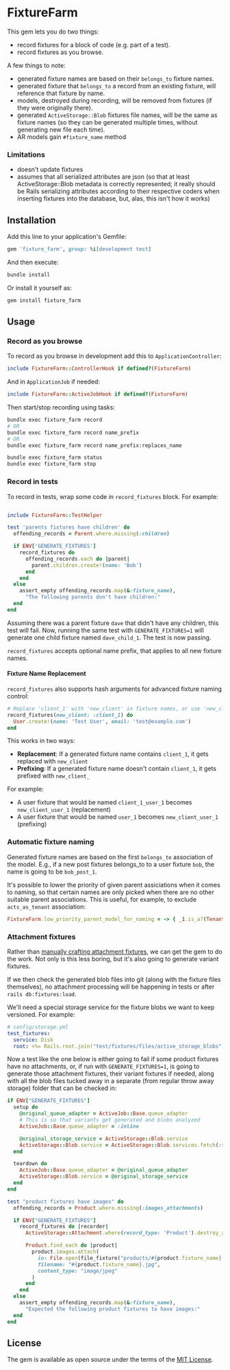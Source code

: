 # FixtureFarm

This gem lets you do two things:
- record fixtures for a block of code (e.g. part of a test).
- record fixtures as you browse.

A few things to note:
- generated fixture names are based on their `belongs_to` fixture names.
- generated fixture that `belongs_to` a record from an existing fixture, will reference that fixture by name.
- models, destroyed during recording, will be removed from fixtures (if they were originally there).
- generated `ActiveStorage::Blob` fixtures file names, will be the same as fixture names (so they can be generated multiple times, without generating new file each time).
- AR models gain `#fixture_name` method

### Limitations

- doesn't update fixtures
- assumes that all serialized attributes are json (so that at least ActiveStorage::Blob metadata is correctly represented; it really should be Rails serializing attributes according to their respective coders when inserting fixtures into the database, but, alas, this isn't how it works)

## Installation

Add this line to your application's Gemfile:

```ruby
gem 'fixture_farm', group: %i[development test]
```

And then execute:

```bash
bundle install
```

Or install it yourself as:

```bash
gem install fixture_farm
```

## Usage

### Record as you browse

To record as you browse in development add this to `ApplicationController`:

```ruby
include FixtureFarm::ControllerHook if defined?(FixtureFarm)
```

And in `ApplicationJob` if needed:

```ruby
include FixtureFarm::ActiveJobHook if defined?(FixtureFarm)
```

Then start/stop recording using tasks:

```bash
bundle exec fixture_farm record
# OR
bundle exec fixture_farm record name_prefix
# OR
bundle exec fixture_farm record name_prefix:replaces_name

bundle exec fixture_farm status
bundle exec fixture_farm stop
```

### Record in tests

To record in tests, wrap some code in `record_fixtures` block. For example:

```ruby

include FixtureFarm::TestHelper

test 'parents fixtures have children' do
  offending_records = Parent.where.missing(:children)

  if ENV['GENERATE_FIXTURES']
    record_fixtures do
      offending_records.each do |parent|
        parent.children.create!(name: 'Bob')
      end
    end
  else
    assert_empty offending_records.map(&:fixture_name),
      "The following parents don't have children:"
  end
end
```

Assuming there was a parent fixture `dave` that didn't have any children, this test will fail. Now, running the same test with `GENERATE_FIXTURES=1` will generate one child fixture named `dave_child_1`. The test is now passing.

`record_fixtures` accepts optional name prefix, that applies to all new fixture names.

#### Fixture Name Replacement

`record_fixtures` also supports hash arguments for advanced fixture naming control:

```ruby
# Replace 'client_1' with 'new_client' in fixture names, or use 'new_client' as prefix if not found
record_fixtures(new_client: :client_1) do
  User.create!(name: 'Test User', email: 'test@example.com')
end
```

This works in two ways:
- **Replacement**: If a generated fixture name contains `client_1`, it gets replaced with `new_client`
- **Prefixing**: If a generated fixture name doesn't contain `client_1`, it gets prefixed with `new_client_`

For example:
- A user fixture that would be named `client_1_user_1` becomes `new_client_user_1` (replacement)
- A user fixture that would be named `user_1` becomes `new_client_user_1` (prefixing)

### Automatic fixture naming

Generated fixture names are based on the first `belongs_to` association of the model. E.g., if a new post fixtures belongs_to to a user fixture `bob`, the name is going to be `bob_post_1`.

It's possible to lower the priority of given parent assiciations when it comes to naming, so that certain names are only picked when there are no other suitable parent associations. This is useful, for example, to exclude `acts_as_tenant` association:

```ruby
FixtureFarm.low_priority_parent_model_for_naming = -> { _1.is_a?(TenantModel) }
```

### Attachment fixtures

Rather than [manually crafting attachment fixtures](https://guides.rubyonrails.org/v8.0/active_storage_overview.html#adding-attachments-to-fixtures), we can get the gem to do the work. Not only is this less boring, but it's also going to generate variant fixtures.

If we then check the generated blob files into git (along with the fixture files themselves), no attachment processing will be happening in tests or after `rails db:fixtures:load`.

We'll need a special storage service for the fixture blobs we want to keep versioned. For example:

```yml
# config/storage.yml
test_fixtures:
  service: Disk
  root: <%= Rails.root.join("test/fixtures/files/active_storage_blobs") %>
```

Now a test like the one below is either going to fail if some product fixtures have no attachments, or, if run with `GENERATE_FIXTURES=1`, is going to generate those attachment fixtures, their variant fixtures if needed, along with all the blob files tucked away in a separate (from regular throw away storage) folder that can be checked in:

```ruby
if ENV["GENERATE_FIXTURES"]
  setup do
    @original_queue_adapter = ActiveJob::Base.queue_adapter
    # This is so that variants get generated and blobs analyzed
    ActiveJob::Base.queue_adapter = :inline

    @original_storage_service = ActiveStorage::Blob.service
    ActiveStorage::Blob.service = ActiveStorage::Blob.services.fetch(:test_fixtures)
  end

  teardown do
    ActiveJob::Base.queue_adapter = @original_queue_adapter
    ActiveStorage::Blob.service = @original_storage_service
  end
end

test "product fixtures have images" do
  offending_records = Product.where.missing(:images_attachments)

  if ENV["GENERATE_FIXTURES"]
    record_fixtures do |recorder|
      ActiveStorage::Attachment.where(record_type: 'Product').destroy_all

      Product.find_each do |product|
        product.images.attach(
          io: File.open(file_fixture("products/#{product.fixture_name}.jpg")),
          filename: "#{product.fixture_name}.jpg",
          content_type: "image/jpeg"
        )
      end
    end
  else
    assert_empty offending_records.map(&:fixture_name),
      "Expected the following product fixtures to have images:"
  end
end
```

## License
The gem is available as open source under the terms of the [MIT License](https://opensource.org/licenses/MIT).

